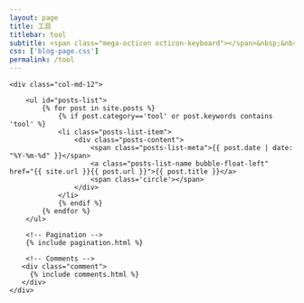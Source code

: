 ```yaml
---
layout: page
title: 工具
titlebar: tool
subtitle: <span class="mega-octicon octicon-keyboard"></span>&nbsp;&nbsp;工具
css: ['blog-page.css']
permalink: /tool
---
```


<div class="row">

    <div class="col-md-12">

        <ul id="posts-list">
            {% for post in site.posts %}
                {% if post.category=='tool' or post.keywords contains 'tool' %}
                <li class="posts-list-item">
                    <div class="posts-content">
                        <span class="posts-list-meta">{{ post.date | date: "%Y-%m-%d" }}</span>
                        <a class="posts-list-name bubble-float-left" href="{{ site.url }}{{ post.url }}">{{ post.title }}</a>
                        <span class='circle'></span>
                    </div>
                </li>
                {% endif %}
            {% endfor %}
        </ul> 

        <!-- Pagination -->
        {% include pagination.html %}

        <!-- Comments -->
       <div class="comment">
         {% include comments.html %}
       </div>
    </div>

</div>
<script>
    $(document).ready(function(){

        // Enable bootstrap tooltip
        $("body").tooltip({ selector: '[data-toggle=tooltip]' });

    });
</script>

